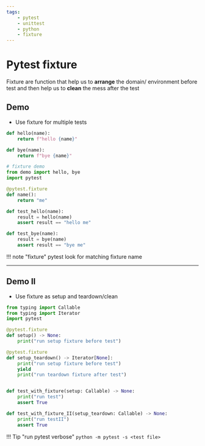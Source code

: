 ```yaml
---
tags:
    - pytest
    - unittest
    - python
    - fixture
---
```

# Pytest fixture

Fixture are function that help us to **arrange** the domain/ environment before test
and then help us to **clean** the mess after the test


## Demo
- Use fixture for multiple tests


```python title="demo.py"
def hello(name):
    return f"hello {name}"

def bye(name):
    return f"bye {name}"
```

```python title="test_demo.py"
# fixture demo
from demo import hello, bye
import pytest

@pytest.fixture
def name():
    return "me"

def test_hello(name):
    result = hello(name)
    assert result == "hello me"

def test_bye(name):
    result = bye(name)
    assert result == "bye me"
```

!!! note "fixture"
    pytest look for matching fixture name 
     
---

## Demo II
- Use fixture as setup and teardown/clean


```python
from typing import Callable
from typing import Iterator
import pytest

@pytest.fixture
def setup() -> None:
    print("run setup fixture before test")

@pytest.fixture
def setup_teardown() -> Iterator[None]:
    print("run setup fixture before test")
    yield
    print("run teardown fixture after test")


def test_with_fixture(setup: Callable) -> None:
    print("run test")
    assert True

def test_with_fixture_II(setup_teardown: Callable) -> None:
    print("run testII")
    assert True
```

!!! Tip "run pytest verbose"
    ```
    python -m pytest -s <test file>
    ```

